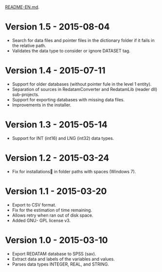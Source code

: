 ﻿[README-EN.md](https://github.com/discontinuos/redatam-converter/blob/master/README-EN.md).

# Version 1.5 - 2015-08-04
- Search for data files and pointer files in the dictionary folder if it fails in the relative path.
- Validates the data type to consider or ignore DATASET tag.
 
# Version 1.4 - 2015-07-11
- Support for older databases (without pointer fule in the level 1 entity).
- Separation of sources in RedatamConverter and RedatamLib (reader dll) sub-projects.
- Support for exporting databases with missing data files.
- Improvements in the installer.
 
# Version 1.3 - 2015-05-14
- Support for INT (int16) and LNG (int32) data types.
 
# Version 1.2 - 2015-03-24
- Fix for installations in folder paths with spaces (Windows 7).
 
# Version 1.1 - 2015-03-20
- Export to CSV format.
- Fix for the estimation of time remaining.
- Allows retry when ran out of disk space.
- Added GNU- GPL license v3.
 
# Version 1.0 - 2015-03-10
- Export REDATAM database to SPSS (sav).
- Extract data and labels of the variables and values.
- Parses data types INTEGER, REAL, and STRING.